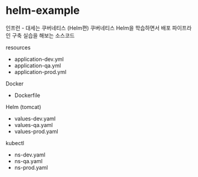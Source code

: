 # helm-example

인프런 - 대세는 쿠버네티스 (Helm편)
쿠버네티스 Helm을 학습하면서 배포 파이프라인 구축 실습을 해보는 소스코드 


resources
- application-dev.yml
- application-qa.yml
- application-prod.yml

    
Docker
- Dockerfile

Helm (tomcat)
- values-dev.yaml
- values-qa.yaml
- values-prod.yaml

kubectl
- ns-dev.yaml
- ns-qa.yaml
- ns-prod.yaml


